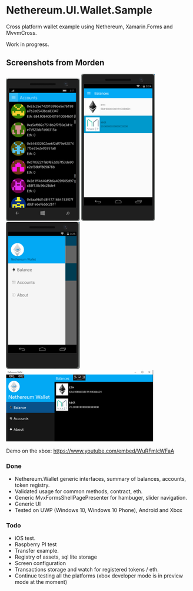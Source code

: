 # Nethereum.UI.Wallet.Sample

Cross platform wallet example using Nethereum, Xamarin.Forms and MvvmCross.

Work in progress.

## Screenshots from Morden

<img src="screenshots/wp10Accounts.png" width="200" alt="Nethereum UWP Windows 10 Phone Ethereum example">
<img src="screenshots/AndroidBalance.png" width="200" alt="Nethereum Android Phone Ethereum example">
<img src="screenshots/AndroidHamburger.png" width="200" alt="Nethereum Android Phone Ethereum example">
<img src="screenshots/w10Balance.png" width="400" alt="Nethereum UWP Windows 10 Desktop Ethereum example">

Demo on the xbox: https://www.youtube.com/embed/WuRFmlcWFaA

### Done

* Nethereum.Wallet generic interfaces, summary of balances, accounts, token registry.
* Validated usage for common methods, contract, eth.
* Generic MvxFormsShellPagePresenter for hambuger, slider navigation.
* Generic UI
* Tested on UWP (Windows 10, Windows 10 Phone), Android and Xbox

### Todo

* iOS test.
* Raspberry PI test
* Transfer example.
* Registry of assets, sql lite storage
* Screen configuration
* Transactions storage and watch for registered tokens / eth.
* Continue testing all the platforms (xbox developer mode is in preview mode at the moment)
